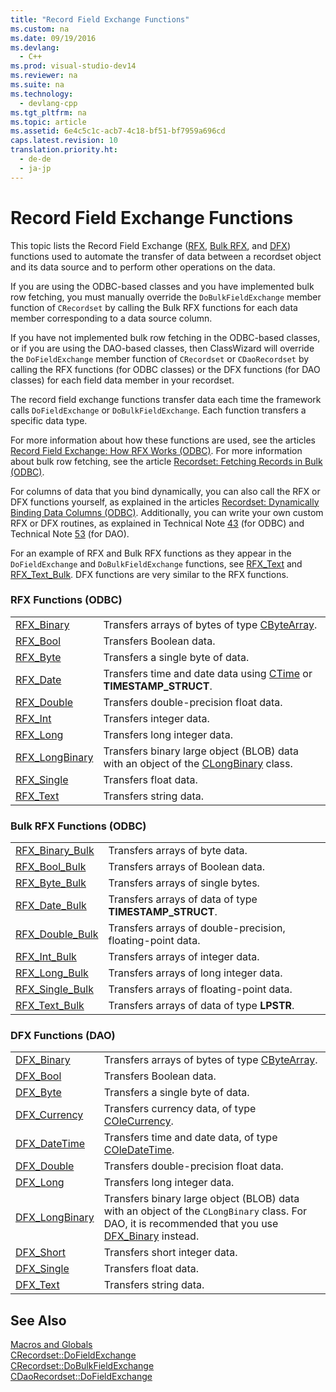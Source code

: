```yaml
---
title: "Record Field Exchange Functions"
ms.custom: na
ms.date: 09/19/2016
ms.devlang: 
  - C++
ms.prod: visual-studio-dev14
ms.reviewer: na
ms.suite: na
ms.technology: 
  - devlang-cpp
ms.tgt_pltfrm: na
ms.topic: article
ms.assetid: 6e4c5c1c-acb7-4c18-bf51-bf7959a696cd
caps.latest.revision: 10
translation.priority.ht: 
  - de-de
  - ja-jp
---
```

# Record Field Exchange Functions
This topic lists the Record Field Exchange ([RFX](#_mfc_rfx_functions_.28.odbc.29), [Bulk RFX](#_mfc_bulk_rfx_functions_.28.odbc.29), and [DFX](#_mfc_dfx_functions_.28.dao.29)) functions used to automate the transfer of data between a recordset object and its data source and to perform other operations on the data.  
  
 If you are using the ODBC-based classes and you have implemented bulk row fetching, you must manually override the `DoBulkFieldExchange` member function of `CRecordset` by calling the Bulk RFX functions for each data member corresponding to a data source column.  
  
 If you have not implemented bulk row fetching in the ODBC-based classes, or if you are using the DAO-based classes, then ClassWizard will override the `DoFieldExchange` member function of `CRecordset` or `CDaoRecordset` by calling the RFX functions (for ODBC classes) or the DFX functions (for DAO classes) for each field data member in your recordset.  
  
 The record field exchange functions transfer data each time the framework calls `DoFieldExchange` or `DoBulkFieldExchange`. Each function transfers a specific data type.  
  
 For more information about how these functions are used, see the articles [Record Field Exchange: How RFX Works (ODBC)](../vs140/Record-Field-Exchange--How-RFX-Works.md). For more information about bulk row fetching, see the article [Recordset: Fetching Records in Bulk (ODBC)](../vs140/Recordset--Fetching-Records-in-Bulk--ODBC-.md).  
  
 For columns of data that you bind dynamically, you can also call the RFX or DFX functions yourself, as explained in the articles [Recordset: Dynamically Binding Data Columns (ODBC)](../vs140/Recordset--Dynamically-Binding-Data-Columns--ODBC-.md). Additionally, you can write your own custom RFX or DFX routines, as explained in Technical Note [43](../vs140/TN043--RFX-Routines.md) (for ODBC) and Technical Note [53](../vs140/TN053--Custom-DFX-Routines-for-DAO-Database-Classes.md) (for DAO).  
  
 For an example of RFX and Bulk RFX functions as they appear in the `DoFieldExchange` and `DoBulkFieldExchange` functions, see [RFX_Text](../vs140/RFX_Text.md) and [RFX_Text_Bulk](../vs140/RFX_Text_Bulk.md). DFX functions are very similar to the RFX functions.  
  
### RFX Functions (ODBC)  
  
|||  
|-|-|  
|[RFX_Binary](../vs140/RFX_Binary.md)|Transfers arrays of bytes of type [CByteArray](../vs140/CByteArray-Class.md).|  
|[RFX_Bool](../vs140/RFX_Bool.md)|Transfers Boolean data.|  
|[RFX_Byte](../vs140/RFX_Byte.md)|Transfers a single byte of data.|  
|[RFX_Date](../vs140/RFX_Date.md)|Transfers time and date data using [CTime](../Topic/CTime%20Class.md) or **TIMESTAMP_STRUCT**.|  
|[RFX_Double](../vs140/RFX_Double.md)|Transfers double-precision float data.|  
|[RFX_Int](../vs140/RFX_Int.md)|Transfers integer data.|  
|[RFX_Long](../vs140/RFX_Long.md)|Transfers long integer data.|  
|[RFX_LongBinary](../vs140/RFX_LongBinary.md)|Transfers binary large object (BLOB) data with an object of the [CLongBinary](../vs140/CLongBinary-Class.md) class.|  
|[RFX_Single](../vs140/RFX_Single.md)|Transfers float data.|  
|[RFX_Text](../vs140/RFX_Text.md)|Transfers string data.|  
  
### Bulk RFX Functions (ODBC)  
  
|||  
|-|-|  
|[RFX_Binary_Bulk](../vs140/RFX_Binary_Bulk.md)|Transfers arrays of byte data.|  
|[RFX_Bool_Bulk](../vs140/RFX_Bool_Bulk.md)|Transfers arrays of Boolean data.|  
|[RFX_Byte_Bulk](../vs140/RFX_Byte_Bulk.md)|Transfers arrays of single bytes.|  
|[RFX_Date_Bulk](../vs140/RFX_Date_Bulk.md)|Transfers arrays of data of type **TIMESTAMP_STRUCT**.|  
|[RFX_Double_Bulk](../vs140/RFX_Double_Bulk.md)|Transfers arrays of double-precision, floating-point data.|  
|[RFX_Int_Bulk](../vs140/RFX_Int_Bulk.md)|Transfers arrays of integer data.|  
|[RFX_Long_Bulk](../vs140/RFX_Long_Bulk.md)|Transfers arrays of long integer data.|  
|[RFX_Single_Bulk](../vs140/RFX_Single_Bulk.md)|Transfers arrays of floating-point data.|  
|[RFX_Text_Bulk](../vs140/RFX_Text_Bulk.md)|Transfers arrays of data of type **LPSTR**.|  
  
### DFX Functions (DAO)  
  
|||  
|-|-|  
|[DFX_Binary](../vs140/DFX_Binary.md)|Transfers arrays of bytes of type [CByteArray](../vs140/CByteArray-Class.md).|  
|[DFX_Bool](../vs140/DFX_Bool.md)|Transfers Boolean data.|  
|[DFX_Byte](../vs140/DFX_Byte.md)|Transfers a single byte of data.|  
|[DFX_Currency](../vs140/DFX_Currency.md)|Transfers currency data, of type [COleCurrency](../vs140/COleCurrency-Class.md).|  
|[DFX_DateTime](../vs140/DFX_DateTime.md)|Transfers time and date data, of type [COleDateTime](../vs140/COleDateTime-Class.md).|  
|[DFX_Double](../vs140/DFX_Double.md)|Transfers double-precision float data.|  
|[DFX_Long](../vs140/DFX_Long.md)|Transfers long integer data.|  
|[DFX_LongBinary](../vs140/DFX_LongBinary.md)|Transfers binary large object (BLOB) data with an object of the `CLongBinary` class. For DAO, it is recommended that you use [DFX_Binary](../vs140/DFX_Binary.md) instead.|  
|[DFX_Short](../vs140/DFX_Short.md)|Transfers short integer data.|  
|[DFX_Single](../vs140/DFX_Single.md)|Transfers float data.|  
|[DFX_Text](../vs140/DFX_Text.md)|Transfers string data.|  
  
## See Also  
 [Macros and Globals](../vs140/MFC-Macros-and-Globals.md)   
 [CRecordset::DoFieldExchange](../vs140/CRecordset--DoFieldExchange.md)   
 [CRecordset::DoBulkFieldExchange](../vs140/CRecordset--DoBulkFieldExchange.md)   
 [CDaoRecordset::DoFieldExchange](../vs140/CDaoRecordset--DoFieldExchange.md)